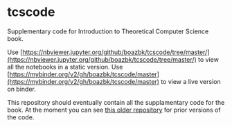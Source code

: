 # tcscode
Supplementary code for Introduction to Theoretical Computer Science book.

Use [https://nbviewer.jupyter.org/github/boazbk/tcscode/tree/master/](https://nbviewer.jupyter.org/github/boazbk/tcscode/tree/master/) to view all the notebooks in a static version.
Use [https://mybinder.org/v2/gh/boazbk/tcscode/master](https://mybinder.org/v2/gh/boazbk/tcscode/master) to view a live version on binder.

This repository should eventually contain all the supplamentary code for the book. At the moment you can see [this older repository](https://github.com/boazbk/nandnotebooks) for prior versions of the code.
